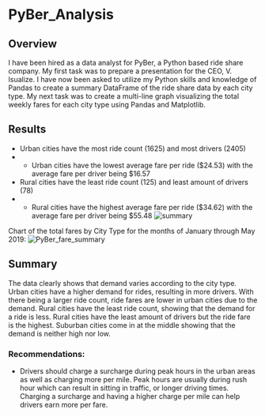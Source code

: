 # PyBer_Analysis
## Overview
I have been hired as a data analyst for PyBer, a Python based ride share company. My first task was to prepare a presentation for the CEO, V. Isualize. I have now been asked to utilize my Python skills and knowledge of Pandas to create a summary DataFrame of the ride share data by each city type. My next task was to create a multi-line graph visualizing the total weekly fares for each city type using Pandas and Matplotlib.
## Results
* Urban cities have the most ride count (1625) and most drivers (2405)
* * Urban cities have the lowest average fare per ride ($24.53) with the average fare per driver being $16.57
* Rural cities have the least ride count (125) and least amount of drivers (78)
* * Rural cities have the highest average fare per ride ($34.62) with the average fare per driver being $55.48
![summary](https://user-images.githubusercontent.com/104965708/179425615-69519a82-4a7e-44f4-9413-37958591cb59.png)

Chart of the total fares by City Type for the months of January through May 2019:
![PyBer_fare_summary](https://user-images.githubusercontent.com/104965708/179425881-95a917df-6696-4825-8872-62d94082f3ff.png)

## Summary
The data clearly shows that demand varies according to the city type. Urban cities have a higher demand for rides, resulting in more drivers. With there being a larger ride count, ride fares are lower in urban cities due to the demand. Rural cities have the least ride count, showing that the demand for a ride is less. Rural cities have the least amount of drivers but the ride fare is the highest. Suburban cities come in at the middle showing that the demand is neither high nor low.
### Recommendations:
* Drivers should charge a surcharge during peak hours in the urban areas as well as charging more per mile. Peak hours are usually during rush hour which can result in sitting in traffic, or longer driving times. Charging a surcharge and having a higher charge per mile can help drivers earn more per fare.
